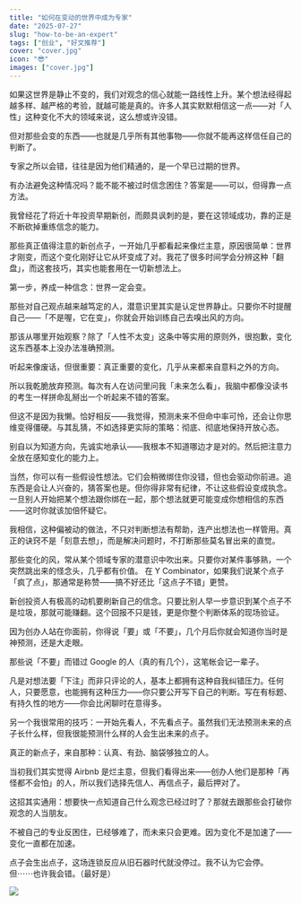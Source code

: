```yaml
---
title: "如何在变动的世界中成为专家"
date: "2025-07-27"
slug: "how-to-be-an-expert"
tags: ["创业", "好文推荐"]
cover: "cover.jpg"
icon: "😎"
images: ["cover.jpg"]
---
```

如果这世界是静止不变的，我们对观念的信心就能一路线性上升。某个想法经得起越多样、越严格的考验，就越可能是真的。许多人其实默默相信这一点——对「人性」这种变化不大的领域来说，这么想或许没错。



但对那些会变的东西——也就是几乎所有其他事物——你就不能再这样信任自己的判断了。



专家之所以会错，往往是因为他们精通的，是一个早已过期的世界。



有办法避免这种情况吗？能不能不被过时信念困住？答案是——可以，但得靠一点方法。



我曾经花了将近十年投资早期新创，而颇具讽刺的是，要在这领域成功，靠的正是不断砍掉重练信念的能力。



那些真正值得注意的新创点子，一开始几乎都看起来像烂主意，原因很简单：世界才刚变，而这个变化刚好让它从坏变成了对。我花了很多时间学会分辨这种「翻盘」，而这套技巧，其实也能套用在一切新想法上。



第一步，养成一种信念：世界一定会变。



那些对自己观点越来越笃定的人，潜意识里其实是认定世界静止。只要你不时提醒自己——「不是喔，它在变」，你就会开始训练自己去嗅出风的方向。



那该从哪里开始观察？除了「人性不太变」这条中等实用的原则外，很抱歉，变化这东西基本上没办法准确预测。



听起来像废话，但很重要：真正重要的变化，几乎从来都来自意料之外的方向。



所以我乾脆放弃预测。每次有人在访问里问我「未来怎么看」，我脑中都像没读书的考生一样拼命乱掰出一个听起来不错的答案。



但这不是因为我懒。恰好相反——我觉得，预测未来不但命中率可怜，还会让你思维变得僵硬。与其乱猜，不如选择更实际的策略：彻底、彻底地保持开放心态。



别自以为知道方向，先诚实地承认——我根本不知道哪边才是对的。然后把注意力全放在感知变化的能力上。



当然，你可以有一些假设性想法。它们会稍微绑住你没错，但也会驱动你前进。追东西是会让人兴奋的，猜答案也是。但你得非常有纪律，不让这些假设变成执念。
一旦别人开始把某个想法跟你绑在一起，那个想法就更可能变成你想相信的东西——这时你就该加倍怀疑它。



我相信，这种偏被动的做法，不只对判断想法有帮助，连产出想法也一样管用。真正的诀窍不是「刻意去想」，而是解决问题时，不打断那些莫名冒出来的直觉。



那些变化的风，常从某个领域专家的潜意识中吹出来。只要你对某件事够熟，一个突然跳出来的怪念头，几乎都有价值。
在 Y Combinator，如果我们说某个点子「疯了点」，那通常是称赞——搞不好还比「这点子不错」更赞。



新创投资人有极高的动机要刷新自己的信念。只要比别人早一步意识到某个点子不是垃圾，那就可能赚翻。这个回报不只是钱，更是你整个判断体系的现场验证。



因为创办人站在你面前，你得说「要」或「不要」，几个月后你就会知道你当时是神预测，还是大走眼。



那些说「不要」而错过 Google 的人（真的有几个），这笔帐会记一辈子。



凡是对想法要「下注」而非只评论的人，基本上都拥有这种自我纠错压力。任何人，只要愿意，也能拥有这种压力——你只要公开写下自己的判断。写在有标题、有持久性的地方——你会比闲聊时在意得多。



另一个我很常用的技巧：一开始先看人，不先看点子。虽然我们无法预测未来的点子长什么样，但我很能预测什么样的人会生出未来的点子。



真正的新点子，来自那种：认真、有劲、脑袋够独立的人。



当初我们其实觉得 Airbnb 是烂主意，但我们看得出来——创办人他们是那种「再怪都不会怕」的人，所以我们选择先信人、再信点子，最后押对了。



这招其实通用：想要快一点知道自己什么观念已经过时了？那就去跟那些会打破你观念的人当朋友。



不被自己的专业反困住，已经够难了，而未来只会更难。因为变化不是加速了——变化一直都在加速。



点子会生出点子，这场连锁反应从旧石器时代就没停过。我不认为它会停。
但⋯⋯也许我会错。（最好是）




![](https://prod-files-secure.s3.us-west-2.amazonaws.com/112d0858-5090-4d34-a606-b75eb8d65fd2/46476355-9cf3-4e99-9b7a-3531bc426380/1000202064.png?X-Amz-Algorithm=AWS4-HMAC-SHA256&X-Amz-Content-Sha256=UNSIGNED-PAYLOAD&X-Amz-Credential=ASIAZI2LB466UWKUQWSV%2F20250901%2Fus-west-2%2Fs3%2Faws4_request&X-Amz-Date=20250901T051404Z&X-Amz-Expires=3600&X-Amz-Security-Token=IQoJb3JpZ2luX2VjEKX%2F%2F%2F%2F%2F%2F%2F%2F%2F%2FwEaCXVzLXdlc3QtMiJGMEQCIGipD5H%2BM50gpj0%2FoJ14cWuoKPNUxMwUoplKDBo6qoAkAiBd7CNyv91pqFdW3qnCpHC3Ow0ZZWHwDbCQQ8NaMHH3yiqIBAj%2B%2F%2F%2F%2F%2F%2F%2F%2F%2F%2F8BEAAaDDYzNzQyMzE4MzgwNSIMg%2FRVHaPtveD8Hyt3KtwDHQ6bsNfp9JeTkd8vX%2BUH2Jb6j3OZVpH%2Br0YWDWebWGwkLwZqS%2B2oILWU9crLLRiFx1tqOYolKRo87E77yHa%2FkpZAS%2B20QE4gWF5BQ7kN6GDyGEhLEhbCPVXxPaTkVnQIq4PJTvfkTfuI0GMYesl53ERnl8YBeDJo0EXEBU5Oxo9EIoeYAoFzEDfhBCQH2Iq9BbKKakNmKWpRAxRb4UDkGmdy5S2qQniBTuPxVBfBngqCB9aFhgZR2v0cHzE%2FYKLIOUMlizc0f8E4XPoz3vJJVv%2FDJZ7hE0DzV%2BzTgTZKIYzxh%2Fed%2F9rwnHaZKsQjjkA9GZrgglYM14lYcyc4xUwtKfg4meoSvoE5qVujp40eJ7NB7itMDuL88VVaOpjiIbtF6eBwxL0RIb%2BbYn3wigEQk1EsgPahtdPpHIJ%2FXhI9yTszC69El48ge7UeK5GQGGiFX5R3xn6Ygj4gmsVomxDF%2BvsIOVpDWHBtq%2BEO3O3V5vr0hwIRyBR8tJtVqHlRTVlE28GvT4EOrjPaz2oS9RqEHFDpBfQyHfZOC6vvwS3%2FEG23DFVElh6gY%2BRUPm5nSDSTWsmPQmCHOmjgKV3bcnRtRL2VRU1M68BtXGaYZRpZvRwwHZGiWpw4rUdA1ncwusDUxQY6pgHFHW%2F%2Fg6esKMtVUaUby3kPnq%2FV61OubCB952bs7KaijVe2DWAXuUbj1pZATOOwdd%2B%2BrzbnQbLGTCUhBGhcr9rzOoWakRT0Rt4AIv3s6UVanOqz84YB6K01QV1wjJm3ypPiaaI8zdDG8xHLE0A4PM8jn6gkyvCsHZk65mT7M2zSprWJCsva1iQ%2BE0dtqVcu1PqvfOI%2B%2FCvweMrs8W2r1LOd7ePf8A2V&X-Amz-Signature=77fc807714635727857129c1172a248c50711dd3dde31620cd0c4f550b367482&X-Amz-SignedHeaders=host&x-amz-checksum-mode=ENABLED&x-id=GetObject)

